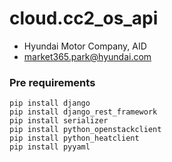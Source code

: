 # cloud.cc2_os_api
- Hyundai Motor Company, AID
- market365.park@hyundai.com

### Pre requirements
    pip install django
    pip install django_rest_framework
    pip install serializer
    pip install python_openstackclient
    pip install python_heatclient
    pip install pyyaml
